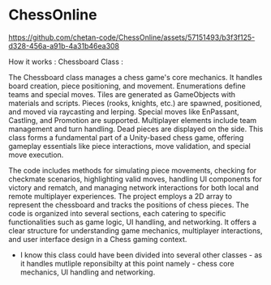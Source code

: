 # ChessOnline


https://github.com/chetan-code/ChessOnline/assets/57151493/b3f3f125-d328-456a-a91b-4a31b46ea308

How it works :
Chessboard Class :

The Chessboard class manages a chess game's core mechanics. It handles board creation, piece positioning, and movement. Enumerations define teams and special moves. Tiles are generated as GameObjects with materials and scripts. Pieces (rooks, knights, etc.) are spawned, positioned, and moved via raycasting and lerping. Special moves like EnPassant, Castling, and Promotion are supported. Multiplayer elements include team management and turn handling. Dead pieces are displayed on the side. This class forms a fundamental part of a Unity-based chess game, offering gameplay essentials like piece interactions, move validation, and special move execution.

The code includes methods for simulating piece movements, checking for checkmate scenarios, highlighting valid moves, handling UI components for victory and rematch, and managing network interactions for both local and remote multiplayer experiences. The project employs a 2D array to represent the chessboard and tracks the positions of chess pieces. The code is organized into several sections, each catering to specific functionalities such as game logic, UI handling, and networking. It offers a clear structure for understanding game mechanics, multiplayer interactions, and user interface design in a Chess gaming context.

- I know this class could have been divided into several other classes - as it handles mutliple reponsibilty at this point namely - chess core mechanics, UI handling  and networking.
